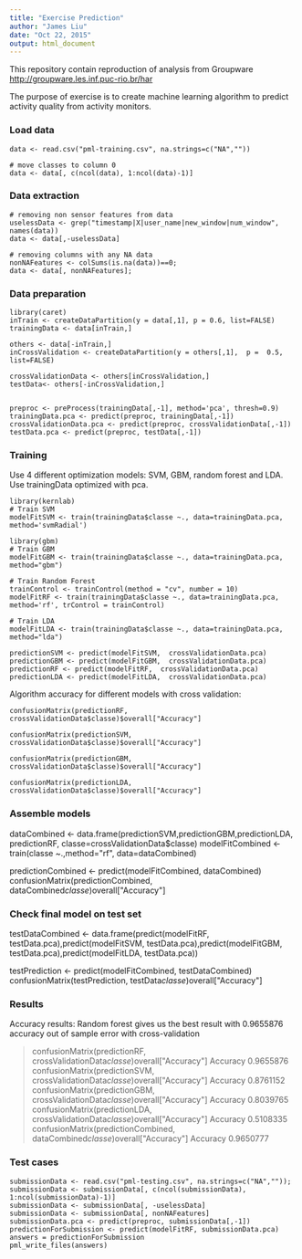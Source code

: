```yaml
---
title: "Exercise Prediction"
author: "James Liu"
date: "Oct 22, 2015"
output: html_document
---
```


This repository contain reproduction of analysis from Groupware http://groupware.les.inf.puc-rio.br/har

The purpose of exercise is to create machine learning algorithm to predict activity quality from activity monitors.

### Load data
```{r}
data <- read.csv("pml-training.csv", na.strings=c("NA",""))

# move classes to column 0
data <- data[, c(ncol(data), 1:ncol(data)-1)]
```

### Data extraction
```{r}
# removing non sensor features from data
uselessData <- grep("timestamp|X|user_name|new_window|num_window", names(data))
data <- data[,-uselessData]

# removing columns with any NA data
nonNAFeatures <- colSums(is.na(data))==0;
data <- data[, nonNAFeatures];
```

### Data preparation

```{r}
library(caret)
inTrain <- createDataPartition(y = data[,1], p = 0.6, list=FALSE)
trainingData <- data[inTrain,]

others <- data[-inTrain,]
inCrossValidation <- createDataPartition(y = others[,1],  p =  0.5, list=FALSE)
  
crossValidationData <- others[inCrossValidation,]
testData<- others[-inCrossValidation,]
  
```

```{r, eval=FALSE }
preproc <- preProcess(trainingData[,-1], method='pca', thresh=0.9)
trainingData.pca <- predict(preproc, trainingData[,-1])     
crossValidationData.pca <- predict(preproc, crossValidationData[,-1])    
testData.pca <- predict(preproc, testData[,-1])  
```

### Training
Use 4 different optimization models: SVM, GBM, random forest and LDA.
Use trainingData optimized with pca.

```{r, eval=FALSE }
library(kernlab)	
# Train SVM
modelFitSVM <- train(trainingData$classe ~., data=trainingData.pca, method='svmRadial')
	
library(gbm)
# Train GBM
modelFitGBM <- train(trainingData$classe ~., data=trainingData.pca, method="gbm")

# Train Random Forest
trainControl <- trainControl(method = "cv", number = 10)
modelFitRF <- train(trainingData$classe ~., data=trainingData.pca, method='rf', trControl = trainControl)
    	
# Train LDA
modelFitLDA <- train(trainingData$classe ~., data=trainingData.pca, method="lda")
```

```{r, eval=FALSE }
predictionSVM <- predict(modelFitSVM,  crossValidationData.pca)
predictionGBM <- predict(modelFitGBM,  crossValidationData.pca)
predictionRF <- predict(modelFitRF,  crossValidationData.pca)
predictionLDA <- predict(modelFitLDA,  crossValidationData.pca)
```

Algorithm accuracy for different models with cross validation:

```{r, eval=FALSE }
confusionMatrix(predictionRF, crossValidationData$classe)$overall["Accuracy"]

confusionMatrix(predictionSVM, crossValidationData$classe)$overall["Accuracy"]

confusionMatrix(predictionGBM, crossValidationData$classe)$overall["Accuracy"]

confusionMatrix(predictionLDA, crossValidationData$classe)$overall["Accuracy"]

```

### Assemble models

dataCombined <- data.frame(predictionSVM,predictionGBM,predictionLDA, predictionRF, classe=crossValidationData$classe)
modelFitCombined <- train(classe ~.,method="rf", data=dataCombined)

predictionCombined <- predict(modelFitCombined,  dataCombined)
confusionMatrix(predictionCombined, dataCombined$classe)$overall["Accuracy"]

### Check final model on test set
testDataCombined <- data.frame(predict(modelFitRF,  testData.pca),predict(modelFitSVM,  testData.pca),predict(modelFitGBM,  testData.pca),predict(modelFitLDA,  testData.pca))

testPrediction <- predict(modelFitCombined, testDataCombined)
confusionMatrix(testPrediction, testData$classe)$overall["Accuracy"]

### Results
Accuracy results: Random forest gives us the best result with 0.9655876 accuracy out of sample error with cross-validation

> confusionMatrix(predictionRF, crossValidationData$classe)$overall["Accuracy"]
 Accuracy 
0.9655876 
> confusionMatrix(predictionSVM, crossValidationData$classe)$overall["Accuracy"]
 Accuracy 
0.8761152 
> confusionMatrix(predictionGBM, crossValidationData$classe)$overall["Accuracy"]
 Accuracy 
0.8039765 
> confusionMatrix(predictionLDA, crossValidationData$classe)$overall["Accuracy"]
 Accuracy 
0.5108335 
> confusionMatrix(predictionCombined, dataCombined$classe)$overall["Accuracy"]
 Accuracy 
0.9650777
 
### Test cases 

```{r, eval=FALSE }
submissionData <- read.csv("pml-testing.csv", na.strings=c("NA",""));
submissionData <- submissionData[, c(ncol(submissionData), 1:ncol(submissionData)-1)]
submissionData <- submissionData[, -uselessData]
submissionData <- submissionData[, nonNAFeatures]
submissionData.pca <- predict(preproc, submissionData[,-1]) 
predictionForSubmission <- predict(modelFitRF, submissionData.pca)
answers = predictionForSubmission
pml_write_files(answers)
```

